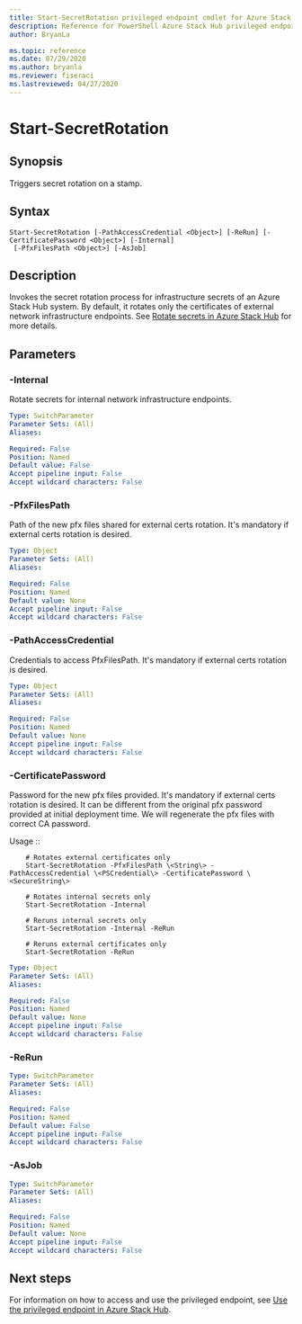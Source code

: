 ```yaml
---
title: Start-SecretRotation privileged endpoint cmdlet for Azure Stack Hub
description: Reference for PowerShell Azure Stack Hub privileged endpoint - Start-SecretRotation
author: BryanLa

ms.topic: reference
ms.date: 07/29/2020
ms.author: bryanla
ms.reviewer: fiseraci
ms.lastreviewed: 04/27/2020
---
```


# Start-SecretRotation

## Synopsis
Triggers secret rotation on a stamp.

## Syntax

```
Start-SecretRotation [-PathAccessCredential <Object>] [-ReRun] [-CertificatePassword <Object>] [-Internal]
 [-PfxFilesPath <Object>] [-AsJob]
```

## Description
Invokes the secret rotation process for infrastructure secrets of an Azure Stack Hub system. By default, it rotates only the certificates of external network infrastructure endpoints. See [Rotate secrets in Azure Stack Hub](../../operator/azure-stack-rotate-secrets.md) for more details.

## Parameters

### -Internal
Rotate secrets for internal network infrastructure endpoints.

```yaml
Type: SwitchParameter
Parameter Sets: (All)
Aliases:

Required: False
Position: Named
Default value: False
Accept pipeline input: False
Accept wildcard characters: False
```

### -PfxFilesPath
Path of the new pfx files shared for external certs rotation.
It's mandatory if external certs rotation is desired.

```yaml
Type: Object
Parameter Sets: (All)
Aliases:

Required: False
Position: Named
Default value: None
Accept pipeline input: False
Accept wildcard characters: False
```

### -PathAccessCredential
Credentials to access PfxFilesPath.
It's mandatory if external certs rotation is desired.

```yaml
Type: Object
Parameter Sets: (All)
Aliases:

Required: False
Position: Named
Default value: None
Accept pipeline input: False
Accept wildcard characters: False
```

### -CertificatePassword
Password for the new pfx files provided.
It's mandatory if external certs rotation is desired.
It can be different from the original pfx password provided at initial deployment time.
We will regenerate the pfx files with correct CA password.

Usage ::

```console
    # Rotates external certificates only
    Start-SecretRotation -PfxFilesPath \<String\> -PathAccessCredential \<PSCredential\> -CertificatePassword \<SecureString\>

    # Rotates internal secrets only
    Start-SecretRotation -Internal  

    # Reruns internal secrets only
    Start-SecretRotation -Internal -ReRun 

    # Reruns external certificates only
    Start-SecretRotation -ReRun
```

```yaml
Type: Object
Parameter Sets: (All)
Aliases:

Required: False
Position: Named
Default value: None
Accept pipeline input: False
Accept wildcard characters: False
```

### -ReRun
 

```yaml
Type: SwitchParameter
Parameter Sets: (All)
Aliases:

Required: False
Position: Named
Default value: False
Accept pipeline input: False
Accept wildcard characters: False
```

### -AsJob


```yaml
Type: SwitchParameter
Parameter Sets: (All)
Aliases:

Required: False
Position: Named
Default value: None
Accept pipeline input: False
Accept wildcard characters: False
```

## Next steps

For information on how to access and use the privileged endpoint, see [Use the privileged endpoint in Azure Stack Hub](../../operator/azure-stack-privileged-endpoint.md).
